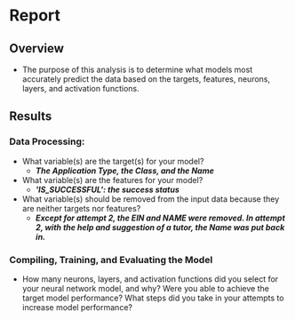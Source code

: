 # Report
## Overview
* The purpose of this analysis is to determine what models most accurately predict the data based on the targets, features, neurons, layers, and activation functions.
## Results
### Data Processing:
* What variable(s) are the target(s) for your model?
  * _**The Application Type, the Class, and the Name**_
* What variable(s) are the features for your model?
  * _**'IS_SUCCESSFUL': the success status**_
* What variable(s) should be removed from the input data because they are neither targets nor features?
  * **_Except for attempt 2, the EIN and NAME were removed. In attempt 2, with the help and suggestion of a tutor, the Name was put back in._**

### Compiling, Training, and Evaluating the Model

* How many neurons, layers, and activation functions did you select for your neural network model, and why?
Were you able to achieve the target model performance?
What steps did you take in your attempts to increase model performance?
